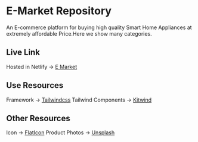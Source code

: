# E-Market Repository

An E-commerce platform for buying high quality Smart Home Appliances at extremely affordable Price.Here we show many categories.


## Live Link
Hosted in Netlify -> [E Market](https://e-marketone.netlify.app/)

## Use Resources
Framework -> [Tailwindcss](https://tailwindcss.com/)
Tailwind Components ->
[Kitwind](https://kitwind.io/products/kometa/components)

## Other Resources
Icon -> [FlatIcon](https://www.flaticon.com/)
Product Photos -> [Unsplash](https://unsplash.com/s/photos/header)